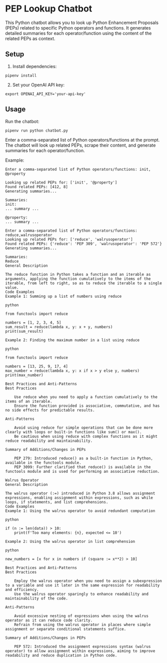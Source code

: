 
# PEP Lookup Chatbot

This Python chatbot allows you to look up Python Enhancement Proposals (PEPs) related to specific Python operators and functions. It generates detailed summaries for each operator/function using the content of the related PEPs as context.

## Setup

1. Install dependencies:

```
pipenv install
```


2. Set your OpenAI API key:

```
export OPENAI_API_KEY='your-api-key'
```


## Usage

Run the chatbot:

```
pipenv run python chatbot.py
```

Enter a comma-separated list of Python operators/functions at the prompt. The chatbot will look up related PEPs, scrape their content, and generate summaries for each operator/function.

Example:
```
Enter a comma-separated list of Python operators/functions: init, @property

Looking up related PEPs for: ['init', '@property']
Found related PEPs: [412, 8]
Generating summaries...

Summaries:
init:
... summary ...

@property:
... summary ...

```

```
Enter a comma-separated list of Python operators/functions: 
reduce,walrusoperator
Looking up related PEPs for: ['reduce', 'walrusoperator']
Found related PEPs: {'reduce': 'PEP 309', 'walrusoperator': 'PEP 572'}
Generating summaries...

Summaries:
Reduce
General Description

The reduce function in Python takes a function and an iterable as arguments, applying the function cumulatively to the items of the iterable, from left to right, so as to reduce the iterable to a single value.
Code Examples
Example 1: Summing up a list of numbers using reduce

python

from functools import reduce

numbers = [1, 2, 3, 4, 5]
sum_result = reduce(lambda x, y: x + y, numbers)
print(sum_result)

Example 2: Finding the maximum number in a list using reduce

python

from functools import reduce

numbers = [13, 25, 9, 17, 4]
max_number = reduce(lambda x, y: x if x > y else y, numbers)
print(max_number)

Best Practices and Anti-Patterns
Best Practices

    Use reduce when you need to apply a function cumulatively to the items of an iterable.
    Ensure the function provided is associative, commutative, and has no side effects for predictable results.

Anti-Patterns

    Avoid using reduce for simple operations that can be done more clearly with loops or built-in functions like sum() or max().
    Be cautious when using reduce with complex functions as it might reduce readability and maintainability.

Summary of Additions/Changes in PEPs

    PEP 279: Introduced reduce() as a built-in function in Python, available in the functools module.
    PEP 3099: Further clarified that reduce() is available in the functools module and is used for performing an associative reduction.

Walrus Operator
General Description

The walrus operator (:=) introduced in Python 3.8 allows assignment expressions, enabling assignment within expressions, such as while loops, if statements, and list comprehensions.
Code Examples
Example 1: Using the walrus operator to avoid redundant computation

python

if (n := len(data)) > 10:
    print(f'Too many elements: {n}, expected <= 10')

Example 2: Using the walrus operator in list comprehension

python

new_numbers = [x for x in numbers if (square := x**2) > 10]

Best Practices and Anti-Patterns
Best Practices

    Employ the walrus operator when you need to assign a subexpression to a variable and use it later in the same expression for readability and efficiency.
    Use the walrus operator sparingly to enhance readability and maintainability of the code.

Anti-Patterns

    Avoid excessive nesting of expressions when using the walrus operator as it can reduce code clarity.
    Refrain from using the walrus operator in places where simple assignment or separate conditional statements suffice.

Summary of Additions/Changes in PEPs

    PEP 572: Introduced the assignment expressions syntax (walrus operator) to allow assignment within expressions, aiming to improve readability and reduce duplication in Python code.

```